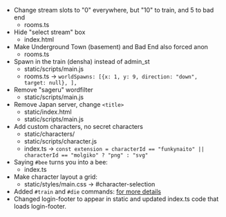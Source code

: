 * Change stream slots to "0" everywhere, but "10" to train, and 5 to bad end
  * rooms.ts
* Hide "select stream" box
  * index.html
* Make Underground Town (basement) and Bad End also forced anon
  * rooms.ts
* Spawn in the train (densha) instead of admin_st
  * static/scripts/main.js
  * rooms.ts -> `worldSpawns: [{x: 1, y: 9, direction: "down", target: null}, ],`
* Remove "sageru" wordfilter
  * static/scripts/main.js
* Remove Japan server, change `<title>`
  * static/index.html
  * static/scripts/main.js
* Add custom characters, no secret characters
  * static/characters/
  * static/scripts/character.js
  * index.ts -> `const extension = characterId == "funkynaito" || characterId == "molgiko" ? "png" : "svg"`
* Saying `#bee` turns you into a bee:
  * index.ts
* Make character layout a grid: 
  * static/styles/main.css -> #character-selection
* Added `#train` and `#die` commands: [for more details](die-command-patch.ts)
* Changed login-footer to appear in static and updated index.ts code that loads login-footer. 
